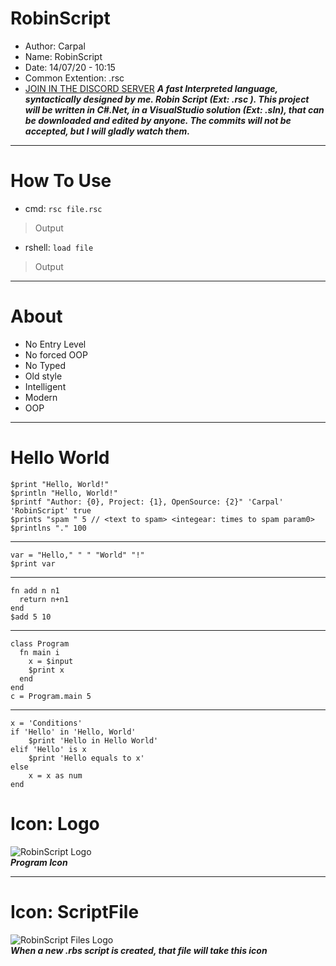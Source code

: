 # RobinScript
- Author: Carpal
- Name: RobinScript
- Date: 14/07/20 - 10:15
- Common Extention: .rsc <br>
- [JOIN IN THE DISCORD SERVER](https://discord.gg/9ApKh2U)
***A fast Interpreted language, syntactically designed by me. Robin Script (Ext: .rsc ). This project will be written in C#.Net, in a VisualStudio solution (Ext: .sln), that can be downloaded and edited by anyone. The commits will not be accepted, but I will gladly watch them.***
_________________________________
# How To Use
- cmd: `rsc file.rsc`
> Output

- rshell: `load file`
> Output
________________________________
# About
- No Entry Level
- No forced OOP
- No Typed
- Old style
- Intelligent
- Modern
- OOP
________________________________
# Hello World
```
$print "Hello, World!"
$println "Hello, World!"
$printf "Author: {0}, Project: {1}, OpenSource: {2}" 'Carpal' 'RobinScript' true
$prints "spam " 5 // <text to spam> <integear: times to spam param0>
$printlns "." 100
```
____

```
var = "Hello," " " "World" "!"
$print var
```
____

```
fn add n n1
  return n+n1
end
$add 5 10
```
____

```
class Program
  fn main i
    x = $input
    $print x
  end
end
c = Program.main 5
```
____
```
x = 'Conditions'
if 'Hello' in 'Hello, World'
    $print 'Hello in Hello World'
elif 'Hello' is x
    $print 'Hello equals to x'
else
    x = x as num
end
```
# Icon: Logo
![RobinScript Logo](/Logos/RobinLogo.ico) <br>
***Program Icon***
________
# Icon: ScriptFile
![RobinScript Files Logo](/Logos/RobinScript.ico) <br>
***When a new .rbs script is created, that file will take this icon***
